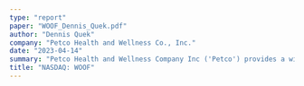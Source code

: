 ```yaml
---
type: "report"
paper: "WOOF_Dennis_Quek.pdf"
author: "Dennis Quek"
company: "Petco Health and Wellness Co., Inc."
date: "2023-04-14"
summary: "Petco Health and Wellness Company Inc ('Petco') provides a wide variety of pet-related services, including veterinary care, grooming, training, telehealth, and pet health insurance services. It also sells pet supplies, consumables, and services through its various websites. Petco has over 1,500 pet care centers across the U.S., Mexico, and Puerto Rico."
title: "NASDAQ: WOOF"
---
```

